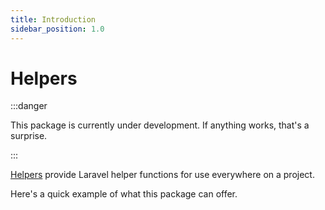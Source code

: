 ```yaml
---
title: Introduction
sidebar_position: 1.0
---
```


# Helpers

:::danger

This package is currently under development. If anything works, that's a surprise.

:::

[Helpers](https://github.com/Javaabu/helpers) provide Laravel helper functions for use everywhere on a project. 

Here's a quick example of what this package can offer.

```php

```
